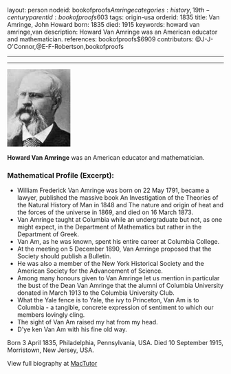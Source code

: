 layout: person
nodeid: bookofproofs$Amringe
categories: history,19th-century
parentid: bookofproofs$603
tags: origin-usa
orderid: 1835
title: Van Amringe, John Howard
born: 1835
died: 1915
keywords: howard van amringe,van
description: Howard Van Amringe was an American educator and mathematician.
references: bookofproofs$6909
contributors: @J-J-O'Connor,@E-F-Robertson,bookofproofs

---



---

![Amringe.jpg](https://github.com/bookofproofs/bookofproofs.github.io/blob/main/_sources/_assets/images/portraits/Amringe.jpg?raw=true)

**Howard Van Amringe** was an American educator and mathematician.

### Mathematical Profile (Excerpt):
* William Frederick Van Amringe was born on 22 May 1791, became a lawyer, published the massive book An Investigation of the Theories of the Natural History of Man in 1848 and The nature and origin of heat and the forces of the universe in 1869, and died on 16 March 1873.
* Van Amringe taught at Columbia while an undergraduate but not, as one might expect, in the Department of Mathematics but rather in the Department of Greek.
* Van Am, as he was known, spent his entire career at Columbia College.
* At the meeting on 5 December 1890, Van Amringe proposed that the Society should publish a Bulletin.
* He was also a member of the New York Historical Society and the American Society for the Advancement of Science.
* Among many honours given to Van Amringe let us mention in particular the bust of the Dean Van Amringe that the alumni of Columbia University donated in March 1913 to the Columbia University Club.
* What the Yale fence is to Yale, the ivy to Princeton, Van Am is to Columbia - a tangible, concrete expression of sentiment to which our members lovingly cling.
* The sight of Van Am raised my hat from my head.
* D'ye ken Van Am with his fine old way.

Born 3 April 1835, Philadelphia, Pennsylvania, USA. Died 10 September 1915, Morristown, New Jersey, USA.

View full biography at [MacTutor](https://mathshistory.st-andrews.ac.uk/Biographies/Amringe/)
